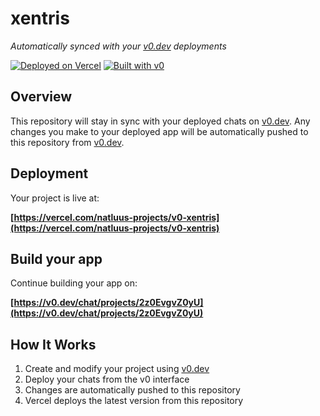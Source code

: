 # xentris

*Automatically synced with your [v0.dev](https://v0.dev) deployments*

[![Deployed on Vercel](https://img.shields.io/badge/Deployed%20on-Vercel-black?style=for-the-badge&logo=vercel)](https://vercel.com/natluus-projects/v0-xentris)
[![Built with v0](https://img.shields.io/badge/Built%20with-v0.dev-black?style=for-the-badge)](https://v0.dev/chat/projects/2z0EvgvZ0yU)

## Overview

This repository will stay in sync with your deployed chats on [v0.dev](https://v0.dev).
Any changes you make to your deployed app will be automatically pushed to this repository from [v0.dev](https://v0.dev).

## Deployment

Your project is live at:

**[https://vercel.com/natluus-projects/v0-xentris](https://vercel.com/natluus-projects/v0-xentris)**

## Build your app

Continue building your app on:

**[https://v0.dev/chat/projects/2z0EvgvZ0yU](https://v0.dev/chat/projects/2z0EvgvZ0yU)**

## How It Works

1. Create and modify your project using [v0.dev](https://v0.dev)
2. Deploy your chats from the v0 interface
3. Changes are automatically pushed to this repository
4. Vercel deploys the latest version from this repository